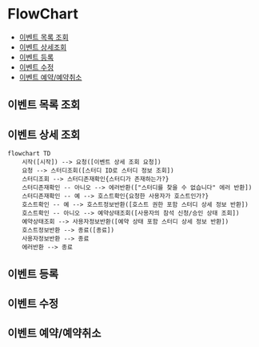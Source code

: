 # FlowChart

- [이벤트 목록 조회](#이벤트-목록-조회)
- [이벤트 상세조회](#이벤트-상세-조회)
- [이벤트 등록](#이벤트-등록)
- [이벤트 수정](#이벤트-수정)
- [이벤트 예약/예약취소](#이벤트-예약예약취소)

## 이벤트 목록 조회

## 이벤트 상세 조회
```mermaid
flowchart TD
    시작([시작]) --> 요청([이벤트 상세 조회 요청])
    요청 --> 스터디조회([스터디 ID로 스터디 정보 조회])
    스터디조회 --> 스터디존재확인{스터디가 존재하는가?}
    스터디존재확인 -- 아니오 --> 에러반환(["스터디를 찾을 수 없습니다" 에러 반환])
    스터디존재확인 -- 예 --> 호스트확인{요청한 사용자가 호스트인가?}
    호스트확인 -- 예 --> 호스트정보반환([호스트 권한 포함 스터디 상세 정보 반환])
    호스트확인 -- 아니오 --> 예약상태조회([사용자의 참석 신청/승인 상태 조회])
    예약상태조회 --> 사용자정보반환([예약 상태 포함 스터디 상세 정보 반환])
    호스트정보반환 --> 종료([종료])
    사용자정보반환 --> 종료
    에러반환 --> 종료

```

## 이벤트 등록

## 이벤트 수정

## 이벤트 예약/예약취소

